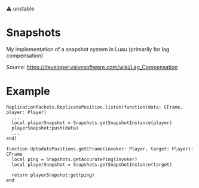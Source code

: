 ⚠️ unstable
# Snapshots
My implementation of a snapshot system in Luau (primarily for lag compensation)

Source:
https://developer.valvesoftware.com/wiki/Lag_Compensation

# Example
```luau
ReplicationPackets.ReplicatePosition.listen(function(data: CFrame, player: Player)
  ...
  local playerSnapshot = Snapshots.getSnapshotInstance(player)
  playerSnapshot:push(data)
  ...
end)

function UptodatePositions.getCFrame(invoker: Player, target: Player): CFrame
  local ping = Snapshots.getAccuratePing(invoker)
  local playerSnapshot = Snapshots.getSnapshotInstance(target)

  return playerSnapshot:get(ping)
end

```
